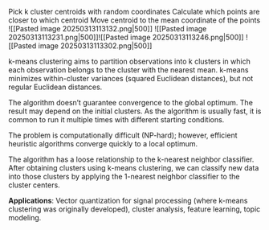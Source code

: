 Pick k cluster centroids with random coordinates
Calculate which points are closer to which centroid
Move centroid to the mean coordinate of the points
![[Pasted image 20250313113132.png|500]]
![[Pasted image 20250313113231.png|500]]![[Pasted image 20250313113246.png|500]]
![[Pasted image 20250313113302.png|500]]

k-means clustering aims to partition observations into k clusters in which each observation belongs to the cluster with the nearest mean. k-means minimizes within-cluster variances (squared Euclidean distances), but not regular Euclidean distances.

The algorithm doesn’t guarantee convergence to the global optimum. The result may depend on the initial clusters. As the algorithm is usually fast, it is common to run it multiple times with different starting conditions.

The problem is computationally difficult (NP-hard); however, efficient heuristic algorithms converge quickly to a local optimum.

The algorithm has a loose relationship to the k-nearest neighbor classifier. After obtaining clusters using k-means clustering, we can classify new data into those clusters by applying the 1-nearest neighbor classifier to the cluster centers.

**Applications**: Vector quantization for signal processing (where k-means clustering was originally developed), cluster analysis, feature learning, topic modeling.